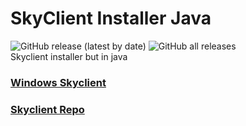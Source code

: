 # SkyClient Installer Java 
![GitHub release (latest by date)](https://img.shields.io/github/downloads/koxx12-dev/skyclient-installer-java/latest/total?style=flat-square) 
![GitHub all releases](https://img.shields.io/github/downloads/koxx12-dev/skyclient-installer-java/total?style=flat-square)\
Skyclient installer but in java

### [Windows Skyclient](https://github.com/nacrt/SkyblockClient)
### [Skyclient Repo](https://github.com/nacrt/SkyblockClient-REPO)

